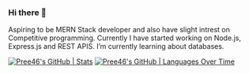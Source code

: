 ### Hi there 👋
Aspiring to be MERN Stack developer and also have slight intrest on Competitive programming.
Currently I have started working on Node.js, Express.js and REST APIS.
I’m currently learning about databases.

<!--
**Pree46/Pree46** is a ✨ _special_ ✨ repository because its `README.md` (this file) appears on your GitHub profile.

Here are some ideas to get you started:

- 🔭 I’m currently working on ...
- 🌱 I’m currently learning ...
- 👯 I’m looking to collaborate on ...
- 🤔 I’m looking for help with ...
- 💬 Ask me about ...
- 📫 How to reach me: ...
- 😄 Pronouns: ...
- ⚡ Fun fact: ...
-->
[![Pree46's GitHub | Stats](https://stats.quine.sh/Pree46/github?theme=dark)](https://quine.sh?utm_source=widgets&utm_campaign=Pree46)
[![Pree46's GitHub | Languages Over Time](https://stats.quine.sh/Pree46/languages-over-time?theme=dark)](https://quine.sh?utm_source=widgets&utm_campaign=Pree46)
